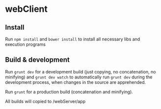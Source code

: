 # webClient

## Install

Run `npm install` and `bower install` to install all necessary libs and execution programs

## Build & development

Run `grunt dev` for a development build (just copying, no concatenation, no minifying) and `grunt dev watch` to automatically run `grunt dev` during the development process, when changes in the source are apprehended.

Run `grunt` for a production build (concatenation and minifying).

All builds will copied to /webServer/app

